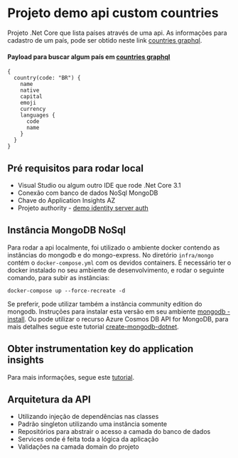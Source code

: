 # Projeto demo api custom countries

Projeto .Net Core que lista países através de uma api. As informações para cadastro de um país, pode ser obtido neste link [countries graphql](https://countries.trevorblades.com/).

#### Payload para buscar algum país em [countries graphql](https://countries.trevorblades.com/)

```console
{
  country(code: "BR") {
    name
    native
    capital
    emoji
    currency
    languages {
      code
      name
    }
  }
}
```

## Pré requisitos para rodar local

- Visual Studio ou algum outro IDE que rode .Net Core 3.1
- Conexão com banco de dados NoSql MongoDB
- Chave do Application Insights AZ
- Projeto authority - [demo identity server auth](https://github.com/andremco/demo-identity-server-auth)

## Instância MongoDB NoSql
Para rodar a api localmente, foi utilizado o ambiente docker contendo as instâncias do mongodb e do mongo-express. No diretório `infra/mongo` contém o `docker-compose.yml` com os devidos containers. É necessário ter o docker instalado no seu ambiente de desenvolvimento, e rodar o seguinte comando, para subir as instâncias:  

```console
docker-compose up --force-recreate -d
```

Se preferir, pode utilizar também a instância community edition do mongodb. Instruções para instalar esta versão em seu ambiente [mongodb - install](https://docs.mongodb.com/manual/administration/install-community/). Ou pode utilizar o recurso Azure Cosmos DB API for MongoDB, para mais detalhes segue este tutorial [create-mongodb-dotnet](https://docs.microsoft.com/pt-br/azure/cosmos-db/mongodb/create-mongodb-dotnet).

## Obter instrumentation key do application insights

Para mais informações, segue este [tutorial](https://docs.microsoft.com/pt-br/azure/azure-monitor/app/create-new-resource).

## Arquitetura da API
- Utilizando injeção de dependências nas classes
- Padrão singleton utilizando uma instância somente
- Repositórios para abstrair o acesso a camada do banco de dados
- Services onde é feita toda a lógica da aplicação
- Validações na camada domain do projeto
